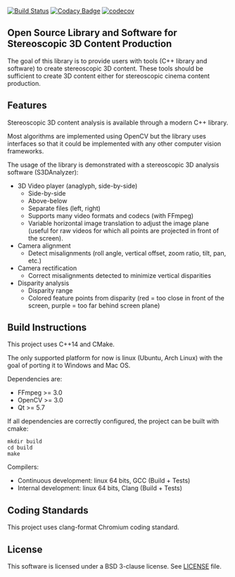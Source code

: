 [![Build Status](https://travis-ci.org/hugbed/OpenS3D.svg?branch=master)](https://travis-ci.org/hugbed/OpenS3D) [![Codacy Badge](https://api.codacy.com/project/badge/Grade/b1f285e4d9f34686910f4cc100c6f56d)](https://www.codacy.com/app/hugbed/OpenS3D?utm_source=github.com&utm_medium=referral&utm_content=hugbed/OpenS3D&utm_campaign=badger) [![codecov](https://codecov.io/gh/hugbed/OpenS3D/branch/master/graph/badge.svg)](https://codecov.io/gh/hugbed/OpenS3D)

## Open Source Library and Software for Stereoscopic 3D Content Production

The goal of this library is to provide users with tools (C++ library and software) to create stereoscopic 3D content.
These tools should be sufficient to create 3D content either for stereoscopic cinema content production.

## Features

Stereoscopic 3D content analysis is available through a modern C++ library.

Most algorithms are implemented using OpenCV but the library uses interfaces so that it could be implemented with any other computer vision frameworks.

The usage of the library is demonstrated with a stereoscopic 3D analysis software (S3DAnalyzer):

* 3D Video player (anaglyph, side-by-side)
  * Side-by-side
  * Above-below
  * Separate files (left, right)
  * Supports many video formats and codecs (with FFmpeg)
  * Variable horizontal image translation to adjust the image plane (useful for raw videos for which all points are projected in front of the screen).
* Camera alignment
  * Detect misalignments (roll angle, vertical offset, zoom ratio, tilt, pan, etc.)
* Camera rectification
  * Correct misalignments detected to minimize vertical disparities
* Disparity analysis
  * Disparity range
  * Colored feature points from disparity (red = too close in front of the screen, purple = too far behind screen plane)

## Build Instructions

This project uses C++14 and CMake.

The only supported platform for now is linux (Ubuntu, Arch Linux) with the goal of porting it to Windows and Mac OS.

Dependencies are:

* FFmpeg >= 3.0
* OpenCV >= 3.0
* Qt >= 5.7

If all dependencies are correctly configured, the project can be built with cmake:

```
mkdir build
cd build
make
```

Compilers:
 - Continuous development: linux 64 bits, GCC (Build + Tests)
 - Internal development: linux 64 bits, Clang (Build + Tests)

## Coding Standards

This project uses clang-format Chromium coding standard.

## License

This software is licensed under a BSD 3-clause license. See [LICENSE](LICENSE) file.
